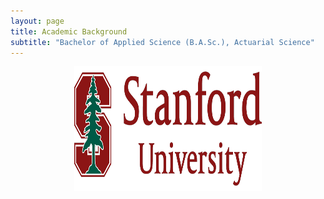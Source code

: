 ```yaml
---
layout: page
title: Academic Background
subtitle: "Bachelor of Applied Science (B.A.Sc.), Actuarial Science"
---
```


<center>
<img src="assets\img\Stanford.png" title="Stanford University" width="300" height="200">
</center>
